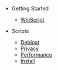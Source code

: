 - Getting Started

  - [WinScript](readme.md)

- Scripts
  - [Debloat](debloat.md)
  - [Privacy](privacy.md)
  - [Performance](performance.md)
  - [Install](install.md)

